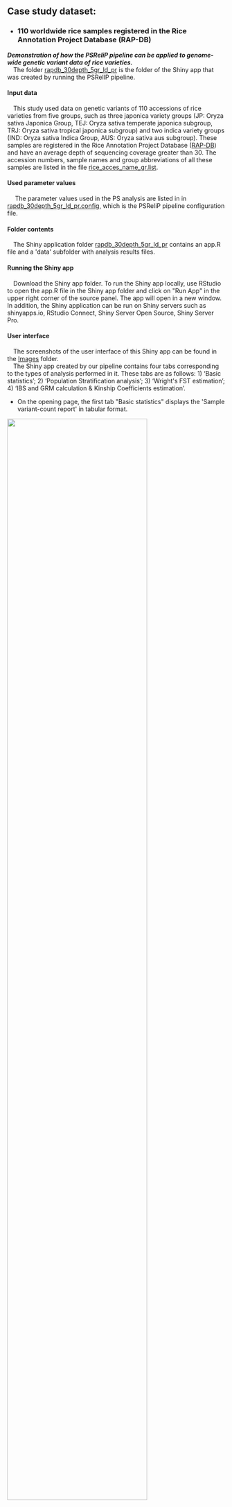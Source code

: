 ## Case study dataset:
- ### 110 worldwide rice samples registered in the Rice Annotation Project Database (RAP-DB)
***Demonstration of how the PSReliP pipeline can be applied to genome-wide genetic variant data of rice varieties.***<br>
  The folder [rapdb_30depth_5gr_ld_pr](./rapdb_30depth_5gr_ld_pr) is the folder of the Shiny app that was created by running the PSRelIP pipeline.
#### Input data
  This study used data on genetic variants of 110 accessions of rice varieties from five groups, such as three japonica variety groups (JP: Oryza sativa Japonica Group, TEJ: Oryza sativa temperate japonica subgroup, TRJ: Oryza sativa tropical japonica subgroup) and two indica variety groups (IND: Oryza sativa Indica Group, AUS: Oryza sativa aus subgroup). These samples are registered in the Rice Annotation Project Database ([RAP-DB](https://rapdb.dna.affrc.go.jp)) and have an average depth of sequencing coverage greater than 30. The accession numbers, sample names and group abbreviations of all these samples are listed in the file [rice_acces_name_gr.list](./rice_acces_name_gr.list).
#### Used parameter values
   The parameter values used in the PS analysis are listed in in [rapdb_30depth_5gr_ld_pr.config](./rapdb_30depth_5gr_ld_pr.config), which is the PSReliP pipeline configuration file.
#### Folder contents
  The Shiny application folder [rapdb_30depth_5gr_ld_pr](./rapdb_30depth_5gr_ld_pr) contains an app.R file and a 'data' subfolder with analysis results files.
#### Running the Shiny app
  Download the Shiny app folder. To run the Shiny app locally, use RStudio to open the app.R file in the Shiny app folder and click on "Run App" in the upper right corner of the source panel. The app will open in a new window. In addition, the Shiny application can be run on Shiny servers such as shinyapps.io, RStudio Connect, Shiny Server Open Source, Shiny Server Pro.
#### User interface
  The screenshots of the user interface of this Shiny app can be found in the [Images](../Images/case_study_UI_screenshots) folder.<br>
  The Shiny app created by our pipeline contains four tabs corresponding to the types of analysis performed in it. These tabs are as follows: 1) ‘Basic statistics’; 2) ‘Population Stratification analysis’; 3) ‘Wright's FST estimation’; 4) ‘IBS and GRM calculation & Kinship Coefficients estimation’.<br>
* On the opening page, the first tab "Basic statistics" displays the 'Sample variant-count report' in tabular format. <br>
<img src="../Images/case_study_UI_screenshots/basic_statistics_tab_svc_tbl.png" width=80% height=80%>

* By selecting "Chart" from the radio button labeled "Views", users can display this report as a stacked bar chart.<br>
<img src="../Images/case_study_UI_screenshots/basic_statistics_tab_svc_crt.png" width=80% height=80%>

* Also on this tab, users can display other reports, such as the 'Sample-based missing data report', 'Method-of-moments F coefficient estimates', and 'GCTA inbreeding coefficient report', by selecting the corresponding values from the radio button labeled 'Reports'. <br>

<img src="../Images/case_study_UI_screenshots/basic_statistics_tab_smd_crt.png" width=80% height=80%>

<img src="../Images/case_study_UI_screenshots/basic_statistics_tab_fce_crt.png" width=80% height=80%>

<img src="../Images/case_study_UI_screenshots/basic_statistics_tab_icr_crt.png" width=80% height=80%>

* On the 'Population Stratification analysis' tab, users can display the results of population stratification analysis in the form of 'PCA', 'Normalized PCs' and 'MDS' charts by selecting the corresponding values from the radio button labeled 'Methods'.

<img src="../Images/case_study_UI_screenshots/psa_tab_pca_crt.png" width=80% height=80%>

<img src="../Images/case_study_UI_screenshots/psa_tab_nor_pca_crt.png" width=80% height=80%>

<img src="../Images/case_study_UI_screenshots/psa_tab_mds_crt.png" width=80% height=80%>

* The 'Wright's FST estimation' tab allows users to display Manhattan plots for the results of Wright's fixation index (FST) analysis for each variant between pairs of selected subpopulations. These plots display genetic variants with per-variant FST values against their genomic position. In our pipeline, we run the PLINK --fst command with the 'report-variants' modifier, which calculates the per-variant FST estimates, and then output these results to Manhattan plots only if the number of groups/clusters is ≤5 (to control the output size). We plot chromosomes/contigs one at a time or the entire genome region only if the number of variants is ≥100 and ≤ 100,000. Users can switch these views by changing the corresponding values from the "Chromosome/Contig number/name:" drop-down list.

<img src="../Images/case_study_UI_screenshots/fst_tab_pfi_crt.png" width=80% height=80%>

* On the 'IBS and GRM calculation & Kinship Coefficients estimation' tab, users can display the results of the three types of calculations by selecting the corresponding values from the radio button labeled 'Methods'. We prepared three methods: IBS matrix calculation, GRM, and KING-robust kinship estimation. The results are displayed on interactive heatmaps, where samples can be ordered in two ways, ‘PLINK Sample ID’ and ‘Group/Cluster number’. The list of sample IDs/Names on the heatmap can be in the same order as in the matrix derived from the corresponding PLINK command, or samples can be reordered according to the groups/clusters to which they are assigned.

<img src="../Images/case_study_UI_screenshots/rel_tab_ibs_chart.png" width=80% height=80%>

<img src="../Images/case_study_UI_screenshots/rel_tab_grm_chart.png" width=80% height=80%>

<img src="../Images/case_study_UI_screenshots/rel_tab_kinship_chart.png" width=80% height=80%>
